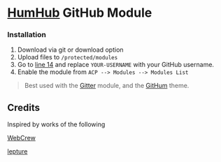 # [HumHub](https://www.humhub.org/) GitHub Module

### Installation
1. Download via git or download option
2. Upload files to `/protected/modules`
3. Go to [line 14](https://github.com/GreenMeteor/humhub-github-module/blob/master/widgets/views/githubframe.php#L14) and replace `YOUR-USERNAME` with your GitHub username.
4. Enable the module from `ACP --> Modules --> Modules List`

> Best used with the [Gitter](https://github.com/GreenVolume/humhub-gitter-module) module, and the [GitHum](https://github.com/GreenVolume/humhub-githum-theme) theme.

## Credits
Inspired by works of the following

[WebCrew](https://github.com/webcrew)

[lepture](https://github.com/lepture/github-cards)
